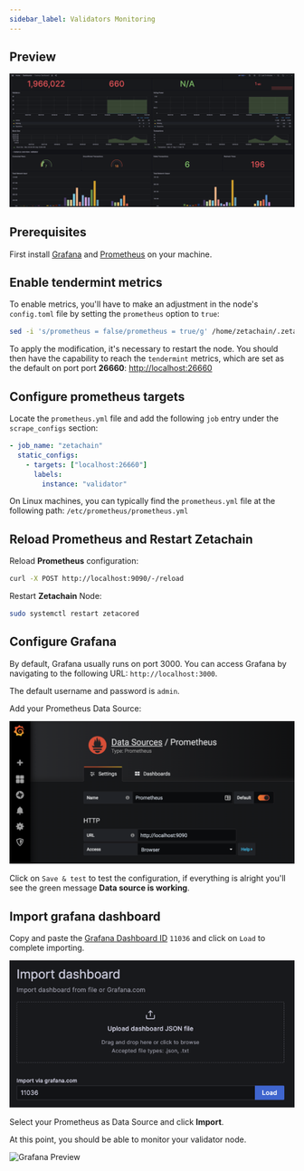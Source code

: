```yaml
---
sidebar_label: Validators Monitoring
---
```


## Preview

![Grafana Preview](/img/grafana-preview.png)

## Prerequisites

First install [Grafana](https://grafana.com) and [Prometheus](https://prometheus.io) on your machine.


## Enable tendermint metrics

To enable metrics, you'll have to make an adjustment in the node's `config.toml` file by setting the `prometheus` option to `true`:
```bash
sed -i 's/prometheus = false/prometheus = true/g' /home/zetachain/.zetacored/config/config.toml
```
To apply the modification, it's necessary to restart the node. You should then have the capability to reach the `tendermint` metrics, which are set as the default on port port **26660**: <http://localhost:26660>


## Configure prometheus targets

Locate the `prometheus.yml` file and add the following `job` entry under the `scrape_configs` section:
```yaml
- job_name: "zetachain"
  static_configs:
    - targets: ["localhost:26660"]
      labels:
        instance: "validator"
```
On Linux machines, you can typically find the `prometheus.yml` file at the following path: `/etc/prometheus/prometheus.yml`

## Reload Prometheus and Restart Zetachain

Reload **Prometheus** configuration:
```bash
curl -X POST http://localhost:9090/-/reload
```
Restart **Zetachain** Node:
```bash
sudo systemctl restart zetacored
```

## Configure Grafana
By default, Grafana usually runs on port 3000. You can access Grafana by navigating to the following URL: `http://localhost:3000`.

The default username and password is `admin`.

Add your Prometheus Data Source:

![Grafana Config](/img/grafana-config.png)

Click on `Save & test` to test the configuration, if everything is alright you'll see the green message **Data source is working**.


## Import grafana dashboard

Copy and paste the [Grafana Dashboard ID](https://grafana.com/grafana/dashboards/11036) `11036` and click on `Load` to complete importing.

![Grafana Import](/img/grafana-import.png)

Select your Prometheus as Data Source and click **Import**.

At this point, you should be able to monitor your validator node.

![Grafana Preview](/img/docs/grafana-preview.png)
